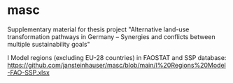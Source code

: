 # masc
Supplementary material for thesis project "Alternative land-use transformation pathways in Germany – Synergies and conflicts between multiple sustainability goals"

   I   Model regions (excluding EU-28 countries) in FAOSTAT and SSP database: https://github.com/jansteinhauser/masc/blob/main/I%20Regions%20Model-FAO-SSP.xlsx
